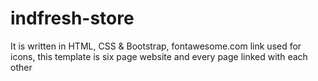 # indfresh-store
It is written in HTML, CSS & Bootstrap, fontawesome.com link used for icons, this template is six page website and every page  linked with each other
